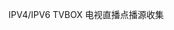  <meta name="description" content="IPV4/IPV6 TVBOX 电视直播点播源收集. Contribute to LiWuLong development by creating an account on GitHub.">

IPV4/IPV6 TVBOX 电视直播点播源收集
